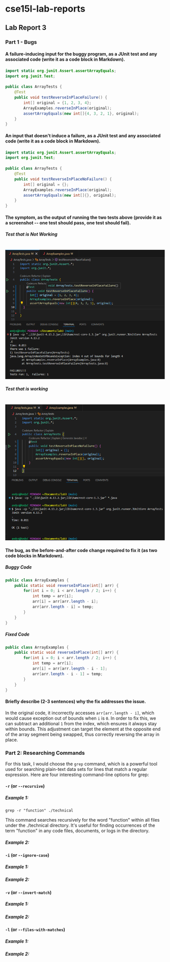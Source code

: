 # cse15l-lab-reports

## Lab Report 3

### Part 1 - Bugs

#### A failure-inducing input for the buggy program, as a JUnit test and any associated code (write it as a code block in Markdown).

```java
import static org.junit.Assert.assertArrayEquals;
import org.junit.Test;

public class ArrayTests {
    @Test
    public void testReverseInPlaceFailure() {
        int[] original = {1, 2, 3, 4};
        ArrayExamples.reverseInPlace(original);
        assertArrayEquals(new int[]{4, 3, 2, 1}, original);
    }
}
```

#### An input that doesn't induce a failure, as a JUnit test and any associated code (write it as a code block in Markdown).

```java
import static org.junit.Assert.assertArrayEquals;
import org.junit.Test;

public class ArrayTests {
    @Test
    public void testReverseInPlaceNoFailure() {
        int[] original = {};
        ArrayExamples.reverseInPlace(original);
        assertArrayEquals(new int[]{}, original);
    }
}

```

#### The symptom, as the output of running the two tests above (provide it as a screenshot -- one test should pass, one test should fail).

##### Test that is Not Working
<br>![Image](https://github.com/andycv587/cse15l-lab-reports/blob/main/lab-report-3/BuggyNotWorking.png?raw=true)

##### Test that is working
<br>![Image](https://github.com/andycv587/cse15l-lab-reports/blob/main/lab-report-3/BuggyButWorking.png?raw=true)


#### The bug, as the before-and-after code change required to fix it (as two code blocks in Markdown).
##### Buggy Code
```java
public class ArrayExamples {
    public static void reverseInPlace(int[] arr) {
        for(int i = 0; i < arr.length / 2; i++) {
            int temp = arr[i];
            arr[i] = arr[arr.length - i];
            arr[arr.length - i] = temp;
        }
    }
}
```

##### Fixed Code
```java
public class ArrayExamples {
    public static void reverseInPlace(int[] arr) {
        for(int i = 0; i < arr.length / 2; i++) {
            int temp = arr[i];
            arr[i] = arr[arr.length - i - 1];
            arr[arr.length - i - 1] = temp;
        }
    }
}
```

#### Briefly describe (2-3 sentences) why the fix addresses the issue.

In the original code, it incorrectly accesses `arr[arr.length - i]`, which would cause exception out of bounds when `i` is `0`. In order to fix this, we can subtract an additional `1` from the index, which ensures it always stay within bounds. This adjustment can target the element at the opposite end of the array segment being swapped, thus correctly reversing the array in place.


### Part 2: Researching Commands

For this task, I would choose the `grep` command, which is a powerful tool used for searching plain-text data sets for lines that match a regular expression. Here are four interesting command-line options for grep:

#### `-r` (or `--recursive`)

##### Example 1:

```
grep -r "function" ./technical
```

This command searches recursively for the word "function" within all files under the ./technical directory. It's useful for finding occurrences of the term "function" in any code files, documents, or logs in the directory.


##### Example 2:


#### `-i` (or `--ignore-case`)

##### Example 1:

##### Example 2:

#### `-v` (or `--invert-match`)

##### Example 1:

##### Example 2:

#### `-l` (or `--files-with-matches`)

##### Example 1:

##### Example 2:

